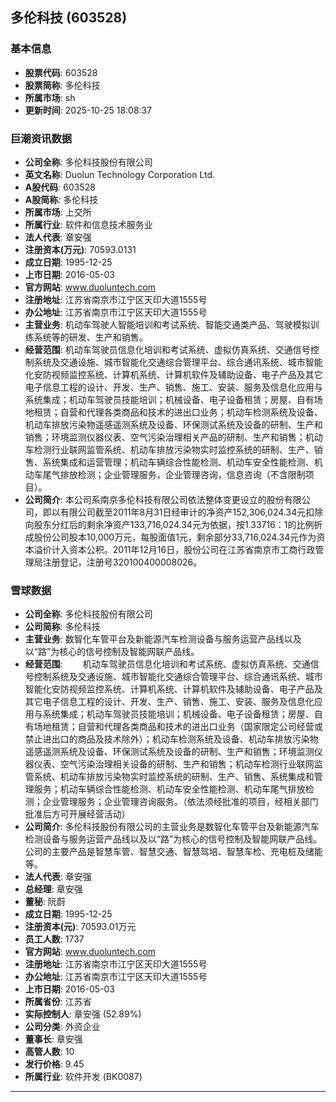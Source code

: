 ## 多伦科技 (603528)

### 基本信息

- **股票代码**: 603528
- **股票简称**: 多伦科技
- **所属市场**: sh
- **更新时间**: 2025-10-25 18:08:37

### 巨潮资讯数据

- **公司全称**: 多伦科技股份有限公司
- **英文名称**: Duolun Technology Corporation Ltd.
- **A股代码**: 603528
- **A股简称**: 多伦科技
- **所属市场**: 上交所
- **所属行业**: 软件和信息技术服务业
- **法人代表**: 章安强
- **注册资本(万元)**: 70593.0131
- **成立日期**: 1995-12-25
- **上市日期**: 2016-05-03
- **官方网站**: www.duoluntech.com
- **注册地址**: 江苏省南京市江宁区天印大道1555号
- **办公地址**: 江苏省南京市江宁区天印大道1555号
- **主营业务**: 机动车驾驶人智能培训和考试系统、智能交通类产品、驾驶模拟训练系统等的研发、生产和销售。
- **经营范围**: 机动车驾驶员信息化培训和考试系统、虚拟仿真系统、交通信号控制系统及交通设施、城市智能化交通综合管理平台、综合通讯系统、城市智能化安防视频监控系统、计算机系统、计算机软件及辅助设备、电子产品及其它电子信息工程的设计、开发、生产、销售、施工、安装、服务及信息化应用与系统集成；机动车驾驶员技能培训；机械设备、电子设备租赁；房屋、自有场地租赁；自营和代理各类商品和技术的进出口业务；机动车检测系统及设备、机动车排放污染物遥感遥测系统及设备、环保测试系统及设备的研制、生产和销售；环境监测仪器仪表、空气污染治理相关产品的研制、生产和销售；机动车检测行业联网监管系统、机动车排放污染物实时监控系统的研制、生产、销售、系统集成和运营管理；机动车辆综合性能检测、机动车安全性能检测、机动车尾气排放检测；企业管理服务，企业管理咨询，信息咨询（不含限制项目）。
- **公司简介**: 本公司系南京多伦科技有限公司依法整体变更设立的股份有限公司，即以有限公司截至2011年8月31日经审计的净资产152,306,024.34元扣除向股东分红后的剩余净资产133,716,024.34元为依据，按1.33716：1的比例折成股份公司股本10,000万元，每股面值1元，剩余部分33,716,024.34元作为资本溢价计入资本公积。2011年12月16日，股份公司在江苏省南京市工商行政管理局注册登记，注册号320100400008026。

### 雪球数据

- **公司全称**: 多伦科技股份有限公司
- **公司简称**: 多伦科技
- **主营业务**: 数智化车管平台及新能源汽车检测设备与服务运营产品线以及以“路”为核心的信号控制及智能网联产品线。
- **经营范围**: 　　机动车驾驶员信息化培训和考试系统、虚拟仿真系统、交通信号控制系统及交通设施、城市智能化交通综合管理平台、综合通讯系统、城市智能化安防视频监控系统、计算机系统、计算机软件及辅助设备、电子产品及其它电子信息工程的设计、开发、生产、销售、施工、安装、服务及信息化应用与系统集成；机动车驾驶员技能培训；机械设备、电子设备租赁；房屋、自有场地租赁；自营和代理各类商品和技术的进出口业务（国家限定公司经营或禁止进出口的商品及技术除外）；机动车检测系统及设备、机动车排放污染物遥感遥测系统及设备、环保测试系统及设备的研制、生产和销售；环境监测仪器仪表、空气污染治理相关设备的研制、生产和销售；机动车检测行业联网监管系统、机动车排放污染物实时监控系统的研制、生产、销售、系统集成和管理服务；机动车辆综合性能检测、机动车安全性能检测、机动车尾气排放检测；企业管理服务；企业管理咨询服务。（依法须经批准的项目，经相关部门批准后方可开展经营活动）
- **公司简介**: 多伦科技股份有限公司的主营业务是数智化车管平台及新能源汽车检测设备与服务运营产品线以及以“路”为核心的信号控制及智能网联产品线。公司的主要产品是智慧车管、智慧交通、智慧驾培、智慧车检、充电桩及储能等。
- **法人代表**: 章安强
- **总经理**: 章安强
- **董秘**: 阮蔚
- **成立日期**: 1995-12-25
- **注册资本(元)**: 70593.01万元
- **员工人数**: 1737
- **官方网站**: www.duoluntech.com
- **注册地址**: 江苏省南京市江宁区天印大道1555号
- **办公地址**: 江苏省南京市江宁区天印大道1555号
- **上市日期**: 2016-05-03
- **所属省份**: 江苏省
- **实际控制人**: 章安强 (52.89%)
- **公司分类**: 外资企业
- **董事长**: 章安强
- **高管人数**: 10
- **发行价格**: 9.45
- **所属行业**: 软件开发 (BK0087)

---